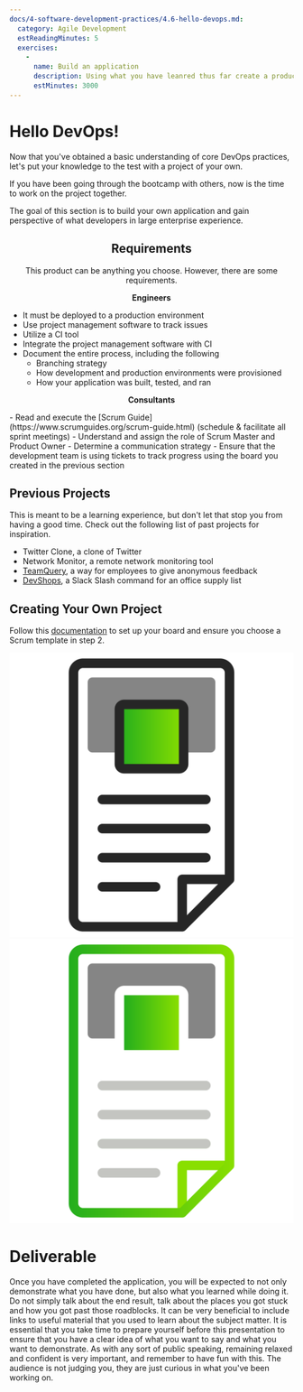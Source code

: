 ```yaml
---
docs/4-software-development-practices/4.6-hello-devops.md:
  category: Agile Development
  estReadingMinutes: 5
  exercises:
    -
      name: Build an application
      description: Using what you have leanred thus far create a production ready application
      estMinutes: 3000
---
```


# Hello DevOps!

Now that you've obtained a basic understanding of core DevOps practices, let's put your knowledge to the test with a project of your own.

If you have been going through the bootcamp with others, now is the time to work on the project together.

The goal of this section is to build your own application and gain perspective of what developers in large enterprise experience.

<center>

## Requirements

This product can be anything you choose. However, there are some requirements.

</center>

<div class="grid2"><div class="col">
<center>

**Engineers**

</center>

- It must be deployed to a production environment
- Use project management software to track issues
- Utilize a CI tool
- Integrate the project management software with CI
- Document the entire process, including the following
  - Branching strategy
  - How development and production environments were provisioned
  - How your application was built, tested, and ran

</div><div class="col">

<center>

**Consultants**

</center>
 - Read and execute the [Scrum Guide](https://www.scrumguides.org/scrum-guide.html) (schedule & facilitate all sprint meetings)
 - Understand and assign the role of Scrum Master and Product Owner
 - Determine a communication strategy
 - Ensure that the development team is using tickets to track progress using the board you created in the previous section

</div></div>

## Previous Projects

This is meant to be a learning experience, but don't let that stop you from having a good time. Check out the following list of past projects for inspiration.

- Twitter Clone, a clone of Twitter
- Network Monitor, a remote network monitoring tool
- [TeamQuery](https://github.com/liatrio/teamquery), a way for employees to give anonymous feedback
- [DevShops](https://github.com/liatrio/DevShops), a Slack Slash command for an office supply list

## Creating Your Own Project

Follow this [documentation](https://www.atlassian.com/software/jira/guides/getting-started/basics) to set up your board and ensure you choose a Scrum template in step 2.

![ticket image](img4/ticket_light.svg ':size=100x100 :class=light-mode-icon  :alt= ticket image; light mode')
![ticket image](img4/ticket_dark.svg ':size=100x100 :class=dark-mode-icon :alt= ticket image; dark mode')

# Deliverable

Once you have completed the application, you will be expected to not only demonstrate what you have done, but also what you learned while doing it. Do not simply talk about the end result, talk about the places you got stuck and how you got past those roadblocks. It can be very beneficial to include links to useful material that you used to learn about the subject matter. It is essential that you take time to prepare yourself before this presentation to ensure that you have a clear idea of what you want to say and what you want to demonstrate. As with any sort of public speaking, remaining relaxed and confident is very important, and remember to have fun with this. The audience is not judging you, they are just curious in what you've been working on.
